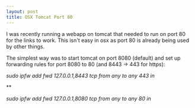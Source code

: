 ```yaml
---
layout: post
title: OSX Tomcat Port 80
---
```


I was recently running a webapp on tomcat that needed to run on port 80
for the links to work. This isn't easy in osx as port 80 is already
being used by other things.








The simplest way was to start tomcat on port 8080 (default) and set up
forwarding rules for port 8080 to 80 (and 8443 -> 443 for https):












*sudo ipfw add fwd 127.0.0.1,8443 tcp from any to any 443 in*







**





*sudo ipfw add fwd 127.0.0.1,8080 tcp from any to any 80 in*



 










